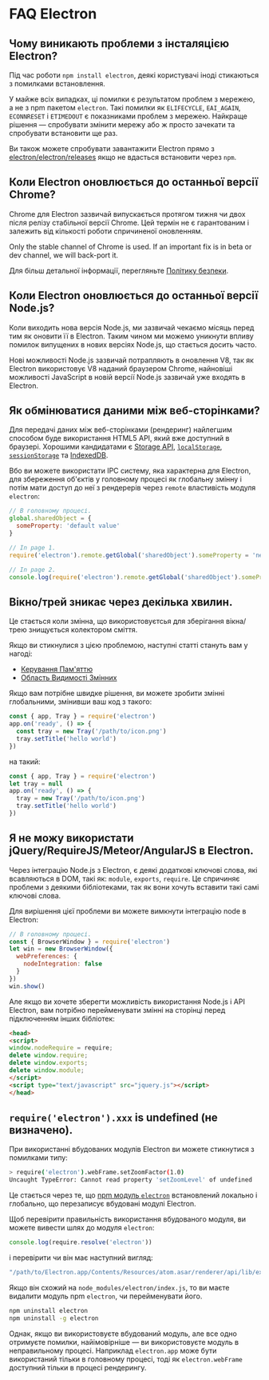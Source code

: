 # FAQ Electron

## Чому виникають проблеми з інсталяцією Electron?

Під час роботи `npm install electron`, деякі користувачі іноді стикаються з помилками встановлення.

У майже всіх випадках, ці помилки є результатом проблем з мережею, а не з npm пакетом `electron`. Такі помилки як `ELIFECYCLE`, `EAI_AGAIN`, `ECONNRESET` і `ETIMEDOUT` є показниками проблем з мережею. Найкраще рішення — спробувати змінити мережу або ж просто зачекати та спробувати встановити ще раз.

Ви також можете спробувати завантажити Electron прямо з [electron/electron/releases](https://github.com/electron/electron/releases) якщо не вдасться встановити через `npm`.

## Коли Electron оновлюється до останньої версії Chrome?

Chrome для Electron зазвичай випускається протягом тижня чи двох після релізу стабільної версії Chrome. Цей термін не є гарантованим і залежить від кількості роботи спричиненої оновленням.

Only the stable channel of Chrome is used. If an important fix is in beta or dev channel, we will back-port it.

Для більш детальної інформації, перегляньте [Політику безпеки](tutorial/security.md).

## Коли Electron оновлюється до останньої версії Node.js?

Коли виходить нова версія Node.js, ми зазвичай чекаємо місяць перед тим як оновити її в Electron. Таким чином ми можемо уникнути впливу помилок випущених в нових версіях Node.js, що стається досить часто.

Нові можливості Node.js зазвичай потрапляють в оновлення V8, так як Electron використовує V8 наданий браузером Chrome, найновіші можливості JavaScript в новій версії Node.js зазвичай уже входять в Electron.

## Як обмінюватися даними між веб-сторінками?

Для передачі даних між веб-сторінками (рендеринг) найлегшим способом буде використання HTML5 API, який вже доступний в браузері. Хорошими кандидатами є [Storage API](https://developer.mozilla.org/en-US/docs/Web/API/Storage), [`localStorage`](https://developer.mozilla.org/en-US/docs/Web/API/Window/localStorage), [`sessionStorage`](https://developer.mozilla.org/en-US/docs/Web/API/Window/sessionStorage) та [IndexedDB](https://developer.mozilla.org/en-US/docs/Web/API/IndexedDB_API).

Вбо ви можете використати IPC систему, яка характерна для Electron, для збереження об'єктів у головному процесі як глобальну змінну і потім мати доступ до неї з рендерерів через `remote` властивість модуля `electron`:

```javascript
// В головному процесі.
global.sharedObject = {
  someProperty: 'default value'
}
```

```javascript
// In page 1.
require('electron').remote.getGlobal('sharedObject').someProperty = 'new value'
```

```javascript
// In page 2.
console.log(require('electron').remote.getGlobal('sharedObject').someProperty)
```

## Вікно/трей зникає через декілька хвилин.

Це стається коли змінна, що використовуєтсья для зберігання вікна/трею знищується колектором сміття.

Якщо ви стикнулися з цією проблемою, наступні статті стануть вам у нагоді:

* [Керування Пам'яттю](https://developer.mozilla.org/en-US/docs/Web/JavaScript/Memory_Management)
* [Область Видимості Змінних](https://msdn.microsoft.com/library/bzt2dkta(v=vs.94).aspx)

Якщо вам потрібне швидке рішення, ви можете зробити змінні глобальними, змінивши ваш код з такого:

```javascript
const { app, Tray } = require('electron')
app.on('ready', () => {
  const tray = new Tray('/path/to/icon.png')
  tray.setTitle('hello world')
})
```

на такий:

```javascript
const { app, Tray } = require('electron')
let tray = null
app.on('ready', () => {
  tray = new Tray('/path/to/icon.png')
  tray.setTitle('hello world')
})
```

## Я не можу використати jQuery/RequireJS/Meteor/AngularJS в Electron.

Через інтеграцію Node.js з Electron, є деякі додаткові ключові слова, які всавляються в DOM, такі як: `module`, `exports`, `require`. Це спричиняє проблеми з деякими бібліотеками, так як вони хочуть вставити такі самі ключові слова.

Для вирішення цієї проблеми ви можете вимкнути інтеграцію node в Electron:

```javascript
// В головному процесі.
const { BrowserWindow } = require('electron')
let win = new BrowserWindow({
  webPreferences: {
    nodeIntegration: false
  }
})
win.show()
```

Але якщо ви хочете зберегти можливість використання Node.js і API Electron, вам потрібно перейменувати змінні на сторінці перед підключенням інших бібліотек:

```html
<head>
<script>
window.nodeRequire = require;
delete window.require;
delete window.exports;
delete window.module;
</script>
<script type="text/javascript" src="jquery.js"></script>
</head>
```

## `require('electron').xxx` is undefined (не визначено).

При використанні вбудованих модулів Electron ви можете стикнутися з помилками типу:

```sh
> require('electron').webFrame.setZoomFactor(1.0)
Uncaught TypeError: Cannot read property 'setZoomLevel' of undefined
```

Це стається через те, що [npm модуль `electron`](https://www.npmjs.com/package/electron) встановлений локально і глобально, що перезаписує вбудовані модулі Electron.

Щоб перевірити правильність використання вбудованого модуля, ви можете вивести шлях до модуля `electron`:

```javascript
console.log(require.resolve('electron'))
```

і перевірити чи він має наступний вигляд:

```sh
"/path/to/Electron.app/Contents/Resources/atom.asar/renderer/api/lib/exports/electron.js"
```

Якщо він схожий на `node_modules/electron/index.js`, то ви маєте видалити модуль npm `electron`, чи перейменувати його.

```sh
npm uninstall electron
npm uninstall -g electron
```

Однак, якщо ви використовуєте вбудований модуль, але все одно отримуєте помилки, найімовірніше — ви використовуєте модуль в неправильному процесі. Наприклад `electron.app` може бути використаний тільки в головному процесі, тоді як `electron.webFrame` доступний тільки в процесі рендерингу.
